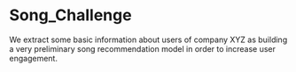 # Song_Challenge
We extract some basic information about users of company XYZ as building a very preliminary song recommendation model in order to increase user engagement.
